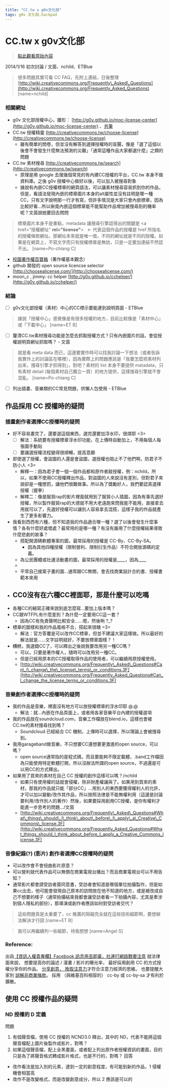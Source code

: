 ```yaml
---
title: "CC.tw x g0v文化部"
tags: g0v 文化部,hackpad
---
```


# CC.tw x g0v文化部

> [點此觀看原始內容](https://g0v.hackpad.tw/Y35BFwIsz1D)


2014/1/16 初次討論 / 文茵、nchild、ETBlue
> 很多問題其實可看 CC FAQ，先附上連結，日後整理 [http://wiki.creativecommons.org/Frequently\_Asked\_Questions](http://wiki.creativecommons.org/Frequently_Asked_Questions)
> [name=nchild]

### 相關網址

- g0v 文化部授權中心，雛形： [http://g0v.github.io/moc-license-center](http://g0v.github.io/moc-license-center) 、[共筆](https://g0v.hackpad.com/g0v--LoscL87LD2a)
- CC.tw 授權精靈 [http://creativecommons.tw/choose-license](http://creativecommons.tw/choose-license)
    - 雖有簡單的問卷，但並沒有解答到選擇授權時的盲腸，像是「選了這個以後會不會發生什麼無法預測的災難」「通常這種作品大家都選什麼」之類的問題
- CC.tw 素材搜尋 [http://creativecommons.tw/search](http://creativecommons.tw/search)
    - 原理是用 google 去搜幾個常見的有內建CC授權的平台，CC.tw 本身不做資料庫。之後 g0v 授權中心做好以後，可以加入被搜尋對象
    - 據說有內嵌CC授權標章的網頁語法，可以讓素材搜尋容易抓到你的作品，但是，看語法發現內嵌的標章圖片本身的alt屬性並沒有註明是哪一種CC，只有文字說明那一行才有寫，但許多情況是大家只會內嵌標章，因為比較好看…所以揪竟內嵌這個標章能不能幫助作品增加被搜尋到的機率呢？文茵說她要回去問問
> 標章圖片本身不是重點，metadata 讓搜尋引擎認得出的關鍵是 <a href="授權網址" **rel="license"**>   <\- 代表這個作品的授權是 href 所指名的授權條款網址。那網址本來就是唯一值，不同的網址就是不同的授權。如果是在網頁上，不寫文字而只有授權標章是無妨，只是一定要加連結不然認不出。
> [name=Po-chiang C]

- [校園著作權百寶箱](http://www.tipo.gov.tw/ct.asp?xItem=219540&ctNode=7561&mp=1)（著作權基本觀念）
- github 開發的 open source licencse selector [http://choosealicense.com/](http://choosealicense.com/)
- moon_c , jimmy: cc helper [http://g0v.github.io/cchelper/](http://g0v.github.io/cchelper/)

### 結論

- [ ] g0v文化部授權（素材）中心的CC標示要能連到說明頁面 - ETBlue
> 據說「授權中心」感覺像是有很多授權的地方，目前比較像是「素材中心」或「下載中心」
> [name=ET B]

- [ ] 釐清CC.tw素材搜尋功能是怎麼去抓取授權方式？只有內嵌圖片的話，會從授權說明頁網址抓取嗎？ - 文茵
> 就是看 meta data 而已，這邊要實作時可以找我討論一下想法（或者告訴我實作上的討論區在哪裡），因為實際上的問題應該是「我要怎麼把素材列出來，搜尋引擎才抓得到」，對吧？素材的 list 本身不要提供 matadata，只有素材 detail (每個素材自己獨立一頁）的地方提供，這樣搜尋引擎就不會混亂。
> [name=Po-chiang C]

- [ ] 列出插畫、音樂類的CC常見問題，供懶人包使用 - ETBlue

## 作品採用 CC 授權時的疑問


### 插畫創作者選擇CC授權時的疑問

- 好不容易畫完了，還要選這個東西，選完還要加浮水印，很煩耶 =3=
    - [ ] 解法：系統要有授權標章浮水印功能，在上傳時自動加上，不用每個人每張圖手動貼
    - [ ] 要讓選授權流程變得很順暢，提高意願
- 即使選了授權，會盜圖的人還是會盜圖，選授權也阻止不了他們啊，防君子不防小人 =3=
    - 解釋一：因為君子會一個一個作品都和原作者敲授權，例：nchild，所以，如果不使用CC授權釋出作品，對盜圖的人來說沒有差別，但對君子來說卻是一種懲罰，讓他們很難做事。所以為了獎勵好人，我們要認真選擇授權（握拳）
    - 解釋二：像是服貿rap的影片裡面就用到了服貿小人插圖，因為有事先選好授權，所以製作服貿rap的大德就不用大老遠跑來問我能不能用，直接拿去用就可以了，先選好授權可以讓別人容易拿去混搭，這樣子我的作品就產生了更多影響力。
- 我看到西西有六種，但不知道我的作品適合哪一種？選了以後會發生什麼事情？各有什麼好處壞處？最常用的是哪一種？有沒有誰用了什麼授權結果導致什麼悲劇的故事？
    - 搭配開源碼軟體專案的圖，最常採用的授權是 CC-By、CC-By-SA。
        - 因為其他四種授權（限制營利、限制衍生作品）不符合開放源碼的定義。
    - 為公民團體或社運活動畫的圖，最常採用的授權是____，因為____
    -
    - 平常自己接案子畫的圖…通常跟CC無關，會去找商業設計合約書、授權書範本來用
- CC0沒有在六種CC裡面耶，那是什麼可以吃嗎
    -
- 各種CC的縮寫正確來說到底怎麼寫…要加上版本嗎？
- CC跟WTFPL有什麼差別？為什麼一定要用CC這一套？
    - 因為CC有免責聲明比較安全……嗯，然後咧 ?_?
- 標章的圖樣和我的作品風格不合，搭起來很醜 =3=
    - 解法：官方答覆是可以改作CC標章，但並不建議大家這樣做。所以最好的解法就是……文字註明就好，不要放標章圖樣？！
- 糟糕，我選錯CC了，可以釋出之後說我要改用另一種CC嗎？
    - 可以，只要是著作權人，隨時可以改用另一種CC。
    - 但是已經用原本的CC授權取得作品的使用者，可以繼續用原授權使用。
    - [http://wiki.creativecommons.org/Frequently\_Asked\_Questions#Can\_I\_change\_the\_license\_terms\_or_conditions.3F](http://wiki.creativecommons.org/Frequently_Asked_Questions#Can_I_change_the_license_terms_or_conditions.3F)

### 音樂創作者選擇CC授權時的疑問

- 我的作品是音樂，裡面沒有地方可以放授權標章的浮水印耶 @.@
    - 解法：就…內嵌在作品頁面上，或者用各家音樂平台內建的授權選項
- 我的作品放在soundcloud.com，音樂工作檔放在blend.io，這樣也會被CC.tw的素材搜尋找到嗎？
    - Soundcloud 已經結合 CC 機制，上傳時可以選擇，所以理論上會被搜尋到。
- 我用garageband做音樂，不只想要CC還想要更激進的open source，可以嗎？
    - open source通常指的是程式碼，而且要能夠不限定載體，.band工作檔因為只能使用特定軟體打開，所以沒辦法所謂的open source，不過還是可以用CC的方式釋出。
- 如果用了買來的素材在自己 CC 授權的創作這樣可以嗎？/nchild
    - 如果只有使用權的話就會侵權，除非財產權讓與了。如果用到買來的素材，那我的作品就只能「部分CC」…用別人的東西要獲得權利人的允許，才可以加以變動/改作其作品，所以按照法律是不能無權利用（這邊是討論要利用/改作別人的著作）然後，如果要採用創用CC授權，是你有權利才能進一步思考的問題.../文茵
    - [http://wiki.creativecommons.org/Frequently\_Asked\_Questions#What\_things\_should\_I\_think\_about\_before\_I\_apply\_a\_Creative\_Commons\_license.3F](http://wiki.creativecommons.org/Frequently_Asked_Questions#What_things_should_I_think_about_before_I_apply_a_Creative_Commons_license.3F)

### 音像紀錄(?) (影片) 創作者選擇CC授權時的疑問

- 可以改作會不會扭曲影片原意？
- 可以營利就代表作品可以無償在商業電視台播出？而且商業電視台可以不用告知？
- 通常影片都會請受訪者簽同意書，受訪者會知道是哪個單位拍攝製作，但是如果cc出去，他可能會發現自己原本的訪問放在他不知道的地方，或是被改成自己不想要的樣子（通常拍攝結束我都會讓受訪者看一下拍攝內容，尤其是牽涉到個人隱私的部份），那導演或創作者應該如何對受訪者交代？
> 這些問題真是太重要了，cc 推廣的阻礙完全就在這些技術細節啊，要想辦法解決才行囧
> [name=ET B]

> 我可以再繼續列一些細節，待我想想
> [name=Angel S]


### Reference:

出自[【資訊人權貴專欄】Facebook 訊息用丟即棄，社運打網路戰要注意](http://techorange.com/2014/04/14/tools-for-social-movement/)
    就法律面來說， 想要提高你的論述 / 漫畫 / 影片的曝光率， 最好採用創用 CC 的方式授權分享你的作品。 [分享創意， 換取注意力](http://user.frdm.info/ckhung/s/cc.php)才符合注意力經濟的思維。 也要提醒大家別 [誤解非商業條款](http://ckhung0.blogspot.tw/2011/05/cc-non-commercial.html)。 採用 （與維基百科相容的） cc-by 或 cc-by-sa 才有利於擴散。

## 使用 CC 授權作品的疑問


### ND 授權的 D 定義

問題
1.  有個聲音檔，使用 CC 授權的 NCND3.0 釋出，其中的 ND，代表不能將這個聲音檔配上圖片後製作成影片，對嗎？
2.  如果這個聲音檔，配上全黑畫面，或者配上列出原作者授權資訊的畫面，目的只是為了將聲音格式轉成影片格式，也是不行的，對嗎？
回答
- 改作看法是加入別的元素，達到一定的創意程度，有可能到新的作品，1 侵權機會相當高
- 改作不是改變格式，而是改變創意成分，所以 2 應該是可以的

